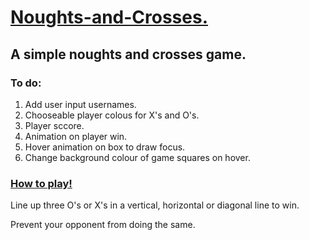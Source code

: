 <h1><ins>Noughts-and-Crosses.</ins></h1>
<h2>A simple noughts and crosses game.</h2>
<h3>To do:</h3>
<ol>
  <li>Add user input usernames.</li> 
  <li>Chooseable player colous for X's and O's.</li>
  <li>Player sccore.</li>
  <li>Animation on player win.</li>
  <li>Hover animation on box to draw focus.</li>
  <li>Change background colour of game squares on hover. </li>
</ol>

<h3><ins> How to play!</ins></h3>

  <p>Line up three O's or X's in a vertical, horizontal or diagonal line to win. </p> 
  <p> Prevent your opponent from doing the same. </p>

